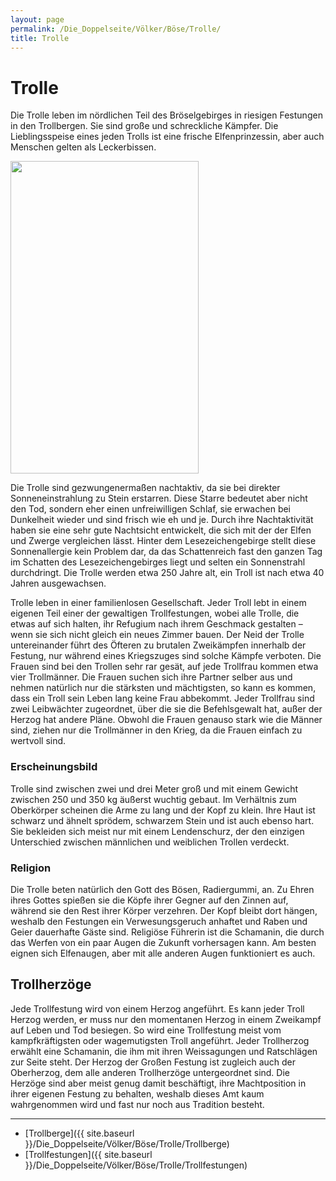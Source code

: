 ```yaml
---
layout: page
permalink: /Die_Doppelseite/Völker/Böse/Trolle/
title: Trolle
---
```


# Trolle

Die Trolle leben im nördlichen Teil des Bröselgebirges in riesigen Festungen in den Trollbergen. Sie sind große und schreckliche Kämpfer. Die Lieblingsspeise eines jeden Trolls ist eine frische Elfenprinzessin, aber auch Menschen gelten als Leckerbissen.

<img alt="" height="500" src="{{ site.baseurl }}/assets/images/rassen/troll.jpg" width="301" />

Die Trolle sind gezwungenermaßen nachtaktiv, da sie bei direkter Sonneneinstrahlung zu Stein erstarren. Diese Starre bedeutet aber nicht den Tod, sondern eher einen unfreiwilligen Schlaf, sie erwachen bei Dunkelheit wieder und sind frisch wie eh und je. Durch ihre Nachtaktivität haben sie eine sehr gute Nachtsicht entwickelt, die sich mit der der Elfen und Zwerge vergleichen lässt. Hinter dem Lesezeichengebirge stellt diese Sonnenallergie kein Problem dar, da das Schattenreich fast den ganzen Tag im Schatten des Lesezeichengebirges liegt und selten ein Sonnenstrahl durchdringt. Die Trolle werden etwa 250 Jahre alt, ein Troll ist nach etwa 40 Jahren ausgewachsen.

Trolle leben in einer familienlosen Gesellschaft. Jeder Troll lebt in einem eigenen Teil einer der gewaltigen Trollfestungen, wobei alle Trolle, die etwas auf sich halten, ihr Refugium nach ihrem Geschmack gestalten &ndash; wenn sie sich nicht gleich ein neues Zimmer bauen. Der Neid der Trolle untereinander führt des Öfteren zu brutalen Zweikämpfen innerhalb der Festung, nur während eines Kriegszuges sind solche Kämpfe verboten. Die Frauen sind bei den Trollen sehr rar gesät, auf jede Trollfrau kommen etwa vier Trollmänner. Die Frauen suchen sich ihre Partner selber aus und nehmen natürlich nur die stärksten und mächtigsten, so kann es kommen, dass ein Troll sein Leben lang keine Frau abbekommt. Jeder Trollfrau sind zwei Leibwächter zugeordnet, über die sie die Befehlsgewalt hat, außer der Herzog hat andere Pläne. Obwohl die Frauen genauso stark wie die Männer sind, ziehen nur die Trollmänner in den Krieg, da die Frauen einfach zu wertvoll sind.

### Erscheinungsbild

Trolle sind zwischen zwei und drei Meter groß und mit einem Gewicht zwischen 250 und 350 kg äußerst wuchtig gebaut. Im Verhältnis zum Oberkörper scheinen die Arme zu lang und der Kopf zu klein. Ihre Haut ist schwarz und ähnelt sprödem, schwarzem Stein und ist auch ebenso hart. Sie bekleiden sich meist nur mit einem Lendenschurz, der den einzigen Unterschied zwischen männlichen und weiblichen Trollen verdeckt.

### Religion

Die Trolle beten natürlich den Gott des Bösen, Radiergummi, an. Zu Ehren ihres Gottes spießen sie die Köpfe ihrer Gegner auf den Zinnen auf, während sie den Rest ihrer Körper verzehren. Der Kopf bleibt dort hängen, weshalb den Festungen ein Verwesungsgeruch anhaftet und Raben und Geier dauerhafte Gäste sind. Religiöse Führerin ist die Schamanin, die durch das Werfen von ein paar Augen die Zukunft vorhersagen kann. Am besten eignen sich Elfenaugen, aber mit alle anderen Augen funktioniert es auch.

## Trollherzöge

Jede Trollfestung wird von einem Herzog angeführt. Es kann jeder Troll Herzog werden, er muss nur den momentanen Herzog in einem Zweikampf auf Leben und Tod besiegen. So wird eine Trollfestung meist vom kampfkräftigsten oder wagemutigsten Troll angeführt. Jeder Trollherzog erwählt eine Schamanin, die ihm mit ihren Weissagungen und Ratschlägen zur Seite steht. Der Herzog der Großen Festung ist zugleich auch der Oberherzog, dem alle anderen Trollherzöge untergeordnet sind. Die Herzöge sind aber meist genug damit beschäftigt, ihre Machtposition in ihrer eigenen Festung zu behalten, weshalb dieses Amt kaum wahrgenommen wird und fast nur noch aus Tradition besteht. 

***

- [Trollberge]({{ site.baseurl }}/Die_Doppelseite/Völker/Böse/Trolle/Trollberge)
- [Trollfestungen]({{ site.baseurl }}/Die_Doppelseite/Völker/Böse/Trolle/Trollfestungen)
